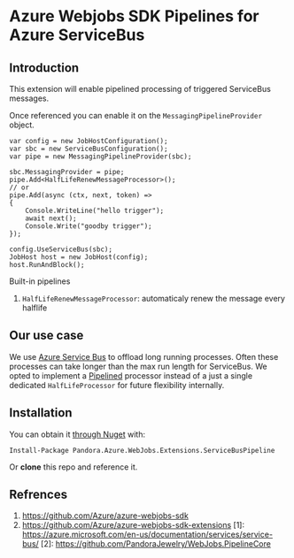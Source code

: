 # Azure Webjobs SDK Pipelines for Azure ServiceBus

## Introduction
This extension will enable pipelined processing of triggered ServiceBus messages.

Once referenced you can enable it on the `MessagingPipelineProvider` object.

    var config = new JobHostConfiguration();
    var sbc = new ServiceBusConfiguration();
    var pipe = new MessagingPipelineProvider(sbc);

    sbc.MessagingProvider = pipe;
    pipe.Add<HalfLifeRenewMessageProcessor>();
    // or
    pipe.Add(async (ctx, next, token) =>
    {
        Console.WriteLine("hello trigger");
        await next();
        Console.Write("goodby trigger");
    });

    config.UseServiceBus(sbc);
    JobHost host = new JobHost(config);
    host.RunAndBlock();

Built-in pipelines

1. `HalfLifeRenewMessageProcessor`: automaticaly renew the message every halflife

## Our use case
We use [Azure Service Bus](1) to offload long running processes. Often these processes can take longer than the max run length for ServiceBus. We opted to implement a [Pipelined](2) processor instead of a just a single dedicated `HalfLifeProcessor` for future flexibility internally.

## Installation
You can obtain it [through Nuget](https://www.nuget.org/packages/Pandora.Azure.WebJobs.Extensions.ServiceBusPipeline/) with:

    Install-Package Pandora.Azure.WebJobs.Extensions.ServiceBusPipeline

Or **clone** this repo and reference it.

## Refrences
  1. https://github.com/Azure/azure-webjobs-sdk
  2. https://github.com/Azure/azure-webjobs-sdk-extensions
[1]: https://azure.microsoft.com/en-us/documentation/services/service-bus/
[2]: https://github.com/PandoraJewelry/WebJobs.PipelineCore
